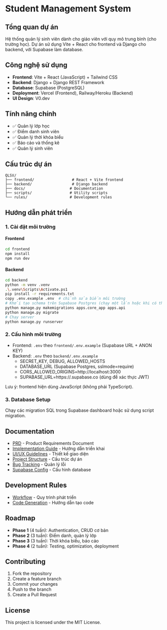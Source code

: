# Student Management System

## Tổng quan dự án

Hệ thống quản lý sinh viên dành cho giáo viên với quy mô trung bình (cho trường học). Dự án sử dụng Vite + React cho frontend và Django cho backend, với Supabase làm database.

## Công nghệ sử dụng

- **Frontend**: Vite + React (JavaScript) + Tailwind CSS
- **Backend**: Django + Django REST Framework
- **Database**: Supabase (PostgreSQL)
- **Deployment**: Vercel (Frontend), Railway/Heroku (Backend)
- **UI Design**: V0.dev

## Tính năng chính

- ✅ Quản lý lớp học
- ✅ Điểm danh sinh viên
- ✅ Quản lý thời khóa biểu
- ✅ Báo cáo và thống kê
- ✅ Quản lý sinh viên

## Cấu trúc dự án

```
QLSV/
├── frontend/                 # React + Vite frontend
├── backend/                  # Django backend
├── docs/                    # Documentation
├── scripts/                 # Utility scripts
└── rules/                   # Development rules
```

## Hướng dẫn phát triển

### 1. Cài đặt môi trường

#### Frontend

```bash
cd frontend
npm install
npm run dev
```

#### Backend

```bash
cd backend
python -m venv .venv
.\.venv\Scripts\Activate.ps1
pip install -r requirements.txt
copy .env.example .env  # chỉnh sửa biến môi trường
# Khởi tạo schema trên Supabase Postgres (chạy một lần hoặc khi có thay đổi model)
python manage.py makemigrations apps.core_app apps.api
python manage.py migrate
# Chạy server
python manage.py runserver
```

### 2. Cấu hình môi trường

- Frontend: `.env` theo `frontend/.env.example` (Supabase URL + ANON KEY)
- Backend: `.env` theo `backend/.env.example`
  - SECRET_KEY, DEBUG, ALLOWED_HOSTS
  - DATABASE_URL (Supabase Postgres, sslmode=require)
  - CORS_ALLOWED_ORIGINS=http://localhost:3000
  - SUPABASE_URL=https://<project>.supabase.co (dùng để xác thực JWT)

Lưu ý: frontend hiện dùng JavaScript (không phải TypeScript).

### 3. Database Setup

Chạy các migration SQL trong Supabase dashboard hoặc sử dụng script migration.

## Documentation

- [PRD](DOCS/PRD.md) - Product Requirements Document
- [Implementation Guide](DOCS/implementation.md) - Hướng dẫn triển khai
- [UI/UX Guidelines](DOCS/UI_UX.md) - Thiết kế giao diện
- [Project Structure](DOCS/project_structure.md) - Cấu trúc dự án
- [Bug Tracking](DOCS/bug_tracking.md) - Quản lý lỗi
- [Supabase Config](DOCS/supabase_config.md) - Cấu hình database

## Development Rules

- [Workflow](rules/workflow.md) - Quy trình phát triển
- [Code Generation](rules/generate.md) - Hướng dẫn tạo code

## Roadmap

- **Phase 1** (4 tuần): Authentication, CRUD cơ bản
- **Phase 2** (3 tuần): Điểm danh, quản lý lớp
- **Phase 3** (3 tuần): Thời khóa biểu, báo cáo
- **Phase 4** (2 tuần): Testing, optimization, deployment

## Contributing

1. Fork the repository
2. Create a feature branch
3. Commit your changes
4. Push to the branch
5. Create a Pull Request

## License

This project is licensed under the MIT License.
